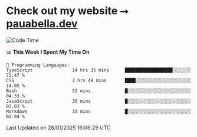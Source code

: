 # Check out my website ⭢ [pauabella.dev](https://pauabella.dev)

<!--START_SECTION:waka-->
![Code Time](http://img.shields.io/badge/Code%20Time-4%2C025%20hrs%2039%20mins-blue)

📊 **This Week I Spent My Time On** 

```text
💬 Programming Languages: 
TypeScript               14 hrs 35 mins      ██████████████████░░░░░░░   72.47 % 
CSS                      2 hrs 49 mins       ████░░░░░░░░░░░░░░░░░░░░░   14.05 % 
Bash                     52 mins             █░░░░░░░░░░░░░░░░░░░░░░░░   04.33 % 
JavaScript               36 mins             █░░░░░░░░░░░░░░░░░░░░░░░░   03.03 % 
Markdown                 35 mins             █░░░░░░░░░░░░░░░░░░░░░░░░   02.94 % 
```


 Last Updated on 28/01/2025 16:06:29 UTC
<!--END_SECTION:waka-->
